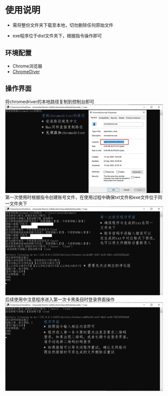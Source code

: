 # 使用说明
+ 需将整份文件夹下载至本地，切勿删除任何原始文件

+ exe程序位于dist文件夹下，根据指令操作即可

## 环境配置
+ Chrome浏览器
+ [ChromeDiver](https://chromedriver.chromium.org/downloads)

## 操作界面
将chromedriver的本地路径复制到控制台即可
![driver_path](./1-driver_path.JPG)
第一次使用时根据指令创建账号文件，在使用过程中确保txt文件和exe文件位于同一文件夹下
![2-first_login](./2-first_login.JPG)
后续使用中注意程序进入第一次卡黑条目时登录界面操作
![3](./3.JPG
)
